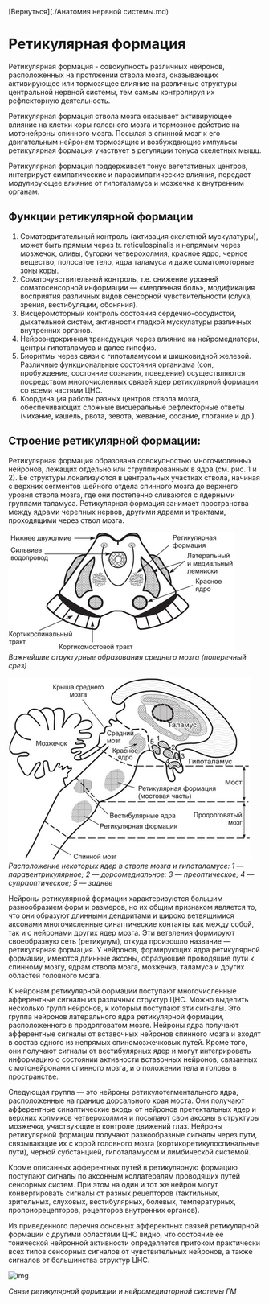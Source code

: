 [Вернуться](./Анатомия нервной системы.md)

# Ретикулярная формация

Ретикулярная формация - совокупность различных нейронов, расположенных на протяжении ствола мозга, оказывающих активирующее или тормозящее влияние на различные структуры центральной нервной системы, тем самым контролируя их рефлекторную деятельность.

Ретикулярная формация ствола мозга оказывает активирующее влияние на клетки коры головного мозга и тормозное действие на мотонейроны спинного мозга. Посылая в спинной мозг к его двигательным нейронам тормозящие и возбуждающие импульсы ретикулярная формация участвует в регуляции тонуса скелетных мышц. 

Ретикулярная формация поддерживает тонус вегетативных центров, интегрирует симпатические и парасимпатические влияния, передает модулирующее влияние от гипоталамуса и мозжечка к внутренним органам.

## Функции ретикулярной формации

1.  Соматодвигательный контроль (активация скелетной мускулатуры), может быть прямым через tr. reticulospinalis и непрямым через мозжечок, оливы, бугорки четверохолмия, красное ядро, черное вещество, полосатое тело, ядра таламуса и даже соматомоторные зоны коры.
2. Соматочувствительный контроль, т.е. снижение уровней соматосенсорной информации — «медленная боль», модификация восприятия различных видов сенсорной чувствительности (слуха, зрения, вестибуляции, обоняния). 
3. Висцеромоторный контроль состояния сердечно-сосудистой, дыхательной систем, активности гладкой мускулатуры различных внутренних органов. 
4. Нейроэндокринная трансдукция через влияние на нейромедиаторы, центры гипоталамуса и далее гипофиз. 
5. Биоритмы через связи с гипоталамусом и шишковидной железой. 
   Различные функциональные состояния организма (сон, пробуждение, состояние сознания, поведение) осуществляются посредством многочисленных связей ядер ретикулярной формации со всеми частями ЦНС. 
6. Координация работы разных центров ствола мозга, обеспечивающих сложные висцеральные рефлекторные ответы (чихание, кашель, рвота, зевота, жевание, сосание, глотание и др.).

## Строение ретикулярной формации:

Ретикулярная формация образована совокупностью многочисленных нейронов, лежащих отдельно или сгруппированных в ядра (см. рис. 1 и 2). Ее структуры локализуются в центральных участках ствола, начиная с верхних сегментов шейного отдела спинного мозга до верхнего уровня ствола мозга, где они постепенно сливаются с ядерными группами таламуса. Ретикулярная формация занимает пространства между ядрами черепных нервов, другими ядрами и трактами, проходящими через ствол мозга. 

![img](./img/k9tGKivAJhw.jpg)
 *Важнейшие структурные образования среднего мозга (поперечный срез)*

![img](./img/hE4dZe6vyiM.jpg)
*Расположение некоторых ядер в стволе мозга и гипоталамусе: 1 — паравентрикулярное; 2 — дорсомедиальное: 3 — преоптическое; 4 — супраоптическое; 5 — заднее*

Нейроны ретикулярной формации характеризуются большим разнообразием форм и размеров, но их общим признаком является то, что они образуют длинными дендритами и широко ветвящимися аксонами многочисленные синаптические контакты как между собой, так и с нейронами других ядер мозга. Эти ветвления формируют своеобразную сеть (ретикулум), откуда произошло название — ретикулярная формация. У нейронов, формирующих ядра ретикулярной формации, имеются длинные аксоны, образующие проводящие пути к спинному мозгу, ядрам ствола мозга, мозжечка, таламуса и других областей головного мозга.

К нейронам ретикулярной формации поступают многочисленные афферентные сигналы из различных структур ЦНС. Можно выделить несколько групп нейронов, к которым поступают эти сигналы. Это группа нейронов латерального ядра ретикулярной формации, расположенного в продолговатом мозге. Нейроны ядра получают афферентные сигналы от вставочных нейронов спинного мозга и входят в состав одного из непрямых спиномозжечковых путей. Кроме того, они получают сигналы от вестибулярных ядер и могут интегрировать информацию о состоянии активности вставочных нейронов, связанных с мотонейронами спинного мозга, и о положении тела и головы в пространстве. 

Следующая группа — это нейроны ретикулотегментального ядра, расположенные на границе дорсального края моста. Они получают афферентные синаптические входы от нейронов претектальных ядер и верхних холмиков четверохолмия и посылают свои аксоны в структуры мозжечка, участвующие в контроле движений глаз. 
Нейроны ретикулярной формации получают разнообразные сигналы через пути, связывающие их с корой головного мозга (кортикоретикулоспинальные пути), черной субстанцией, гипоталамусом и лимбической системой.

Кроме описанных афферентных путей в ретикулярную формацию поступают сигналы по аксонным коллатералям проводящих путей сенсорных систем. При этом на один и тот же нейрон могут конвергировать сигналы от разных рецепторов (тактильных, зрительных, слуховых, вестибулярных, болевых, температурных, проприорецепторов, рецепторов внутренних органов). 

Из приведенного перечня основных афферентных связей ретикулярной формации с другими областями ЦНС видно, что состояние ее тонической нейронной активности определяется притоком практически всех типов сенсорных сигналов от чувствительных нейронов, а также сигналов от большинства структур ЦНС.

![img](/home/qmater/%D0%94%D0%BE%D0%BA%D1%83%D0%BC%D0%B5%D0%BD%D1%82%D1%8B/%D0%A1%D0%B8%D0%B1%D0%93%D0%9C%D0%A3/%D0%A0%D0%B0%D0%B1%D0%BE%D1%87%D0%B5%D0%B5/%D0%90%D0%BD%D0%B0%D1%82%D0%BE%D0%BC%D0%B8%D1%8F%20%D0%9D%D0%A1%20%D0%BE%D1%82%20%D0%BF%D1%81%D0%B8%D1%85%D0%B8%D0%B0%D1%82%D1%80%D0%B8%D1%8F_%D0%B8_%D0%BD%D0%B5%D0%B9%D1%80%D0%BE%D0%BD%D0%B0%D1%83%D0%BA%D0%B8/WPXj-YwmxzQ.jpg)

*Связи ретикулярной формации и нейромедиаторной системы ГМ*

